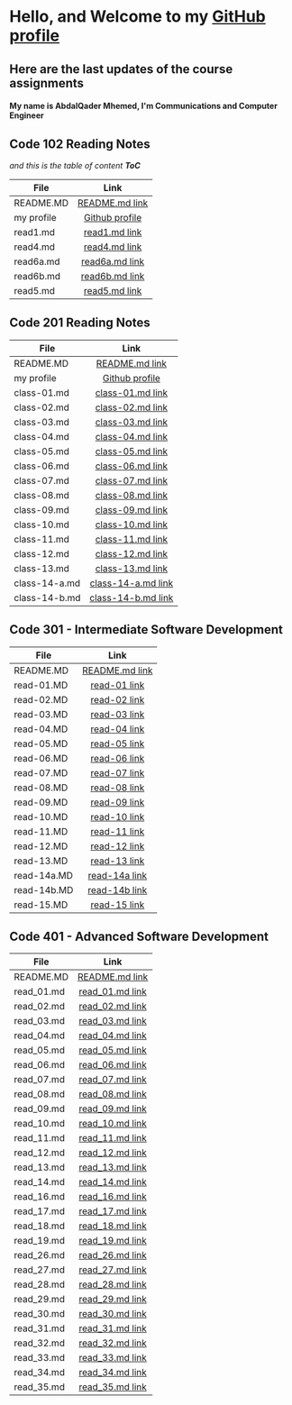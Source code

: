 # Hello, and Welcome to my [GitHub profile](https://github.com/otator)
## Here are the last updates of the course assignments


#### My name is AbdalQader Mhemed, I'm Communications and Computer Engineer

## Code 102 Reading Notes
*and this is the table of content __ToC__*

| File       | Link |
|----------- |:-----------------------------------------------------------------------------:|
| README.MD  | [README.md link](https://otator.github.io/reading-notes/) |
| my profile | [Github profile](https://github.com/otator) |
| read1.md   | [read1.md link](https://github.com/otator/reading-notes/blob/main/read1.md)   |
| read4.md   | [read4.md link](https://github.com/otator/reading-notes/blob/main/read4.md)   |
| read6a.md  | [read6a.md link](https://github.com/otator/reading-notes/blob/main/read6a.md) |
| read6b.md  | [read6b.md link](https://github.com/otator/reading-notes/blob/main/read6b.md) |
| read5.md   | [read5.md link](https://github.com/otator/reading-notes/blob/main/read5.md)   |


## Code 201 Reading Notes

| File       | Link |
|----------- |:-----------------------------------------------------------------------------:|
| README.MD  | [README.md link](https://otator.github.io/reading-notes/)                     |
| my profile | [Github profile](https://github.com/otator)                                   |
| class-01.md| [class-01.md link](https://otator.github.io/reading-notes/class-01)           |
| class-02.md| [class-02.md link](https://otator.github.io/reading-notes/class-02)           |
| class-03.md| [class-03.md link](https://otator.github.io/reading-notes/class-03)           |
| class-04.md| [class-04.md link](https://otator.github.io/reading-notes/class-04)           |
| class-05.md| [class-05.md link](https://otator.github.io/reading-notes/class-05)           |
| class-06.md| [class-06.md link](https://otator.github.io/reading-notes/class-06)           |
| class-07.md| [class-07.md link](https://otator.github.io/reading-notes/class-07)           |
| class-08.md| [class-08.md link](https://otator.github.io/reading-notes/class-08)           |
| class-09.md| [class-09.md link](https://otator.github.io/reading-notes/class-09)           |
| class-10.md| [class-10.md link](https://otator.github.io/reading-notes/class-10)           |
| class-11.md| [class-11.md link](https://otator.github.io/reading-notes/class-11)           |
| class-12.md| [class-12.md link](https://otator.github.io/reading-notes/class-12)           |
| class-13.md| [class-13.md link](https://otator.github.io/reading-notes/class-13)           |
| class-14-a.md| [class-14-a.md link](https://otator.github.io/reading-notes/class-14-a)     |
| class-14-b.md| [class-14-b.md link](https://otator.github.io/reading-notes/class-14-b)     |


## Code 301 - Intermediate Software Development

| File       | Link |
|----------- |:-----------------------------------------------------------------------------:|
| README.MD  | [README.md link](https://otator.github.io/reading-notes/)                     |
| read-01.MD | [read-01 link](https://otator.github.io/reading-notes/read-01)                |
| read-02.MD | [read-02 link](https://otator.github.io/reading-notes/read-02)                |
| read-03.MD | [read-03 link](https://otator.github.io/reading-notes/read-03)                |
| read-04.MD | [read-04 link](https://otator.github.io/reading-notes/read-04)                |
| read-05.MD | [read-05 link](https://otator.github.io/reading-notes/read-05)                |
| read-06.MD | [read-06 link](https://otator.github.io/reading-notes/read-06)                |
| read-07.MD | [read-07 link](https://otator.github.io/reading-notes/read-07)                |
| read-08.MD | [read-08 link](https://otator.github.io/reading-notes/read-08)                |
| read-09.MD | [read-09 link](https://otator.github.io/reading-notes/read-09)                |
| read-10.MD | [read-10 link](https://otator.github.io/reading-notes/read-10)                |
| read-11.MD | [read-11 link](https://otator.github.io/reading-notes/read-11)                |
| read-12.MD | [read-12 link](https://otator.github.io/reading-notes/read-12)                |
| read-13.MD | [read-13 link](https://otator.github.io/reading-notes/read-13)                |
| read-14a.MD| [read-14a link](https://otator.github.io/reading-notes/read-14a)              |
| read-14b.MD| [read-14b link](https://otator.github.io/reading-notes/read-14b)              |
| read-15.MD | [read-15 link](https://otator.github.io/reading-notes/read-15)                |








## Code 401 - Advanced Software Development

| File       | Link |
|----------- |:-----------------------------------------------------------------------------:|
| README.MD  | [README.md link](https://otator.github.io/reading-notes/)                     |
| read_01.md | [read_01.md link](https://otator.github.io/reading-notes/read_01)             |
| read_02.md | [read_02.md link](https://otator.github.io/reading-notes/read_02)             |
| read_03.md | [read_03.md link](https://otator.github.io/reading-notes/read_03)             |
| read_04.md | [read_04.md link](https://otator.github.io/reading-notes/read_04)             |
| read_05.md | [read_05.md link](https://otator.github.io/reading-notes/read_05)             |
| read_06.md | [read_06.md link](https://otator.github.io/reading-notes/read_06)             |
| read_07.md | [read_07.md link](https://otator.github.io/reading-notes/read_07)             |
| read_08.md | [read_08.md link](https://otator.github.io/reading-notes/read_08)             |
| read_09.md | [read_09.md link](https://otator.github.io/reading-notes/read_09)             |
| read_10.md | [read_10.md link](https://otator.github.io/reading-notes/read_10)             |
| read_11.md | [read_11.md link](https://otator.github.io/reading-notes/read_11)             |
| read_12.md | [read_12.md link](https://otator.github.io/reading-notes/read_12)             |
| read_13.md | [read_13.md link](https://otator.github.io/reading-notes/read_13)             |
| read_14.md | [read_14.md link](https://otator.github.io/reading-notes/read_14)             |
| read_16.md | [read_16.md link](https://otator.github.io/reading-notes/read_16)             |
| read_17.md | [read_17.md link](https://otator.github.io/reading-notes/read_17)             |
| read_18.md | [read_18.md link](https://otator.github.io/reading-notes/read_18)             |
| read_19.md | [read_19.md link](https://otator.github.io/reading-notes/read_19)             |
| read_26.md | [read_26.md link](https://otator.github.io/reading-notes/read_26)             |
| read_27.md | [read_27.md link](https://otator.github.io/reading-notes/read_27)             |
| read_28.md | [read_28.md link](https://otator.github.io/reading-notes/read_28)             |
| read_29.md | [read_29.md link](https://otator.github.io/reading-notes/read_29)             |
| read_30.md | [read_30.md link](https://otator.github.io/reading-notes/read_30)             |
| read_31.md | [read_31.md link](https://otator.github.io/reading-notes/read_31)             |
| read_32.md | [read_32.md link](https://otator.github.io/reading-notes/read_32)             |
| read_33.md | [read_33.md link](https://otator.github.io/reading-notes/read_33)             |
| read_34.md | [read_34.md link](https://otator.github.io/reading-notes/read_34)             |
| read_35.md | [read_35.md link](https://otator.github.io/reading-notes/read_35)             |




